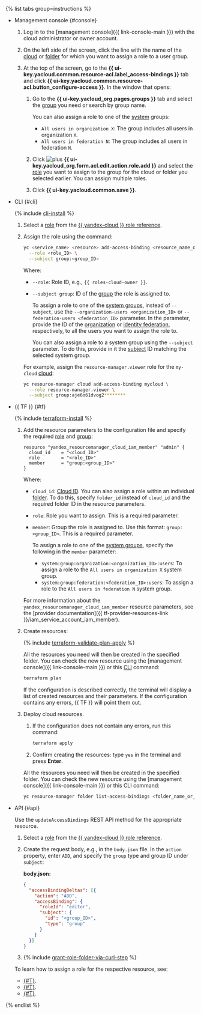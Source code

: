 {% list tabs group=instructions %}

- Management console {#console}

  1. Log in to the [management console]({{ link-console-main }}) with the cloud administrator or owner account.

  1. On the left side of the screen, click the line with the name of the [cloud](../../resource-manager/concepts/resources-hierarchy.md#cloud) or [folder](../../resource-manager/concepts/resources-hierarchy.md#folder) for which you want to assign a role to a user group.

  1. At the top of the screen, go to the **{{ ui-key.yacloud.common.resource-acl.label_access-bindings }}** tab and click **{{ ui-key.yacloud.common.resource-acl.button_configure-access }}**. In the window that opens:

      1. Go to the **{{ ui-key.yacloud_org.pages.groups }}** tab and select the [group](../../organization/concepts/groups.md) you need or search by group name.

          You can also assign a role to one of the [system](../../iam/concepts/access-control/system-group.md) groups:

          * `All users in organization X`: The group includes all users in organization `X`.
          * `All users in federation N`: The group includes all users in federation `N`.

      1. Click ![plus](../../_assets/console-icons/plus.svg) **{{ ui-key.yacloud_org.form.acl.edit.action.role.add }}** and select the [role](../../iam/concepts/access-control/roles.md) you want to assign to the group for the cloud or folder you selected earlier. You can assign multiple roles.

      1. Click **{{ ui-key.yacloud.common.save }}**.

- CLI {#cli}

  {% include [cli-install](../cli-install.md) %}

  1. Select a [role](../../iam/concepts/access-control/roles.md) from the [{{ yandex-cloud }} role reference](../../iam/roles-reference.md).
  1. Assign the role using the command:

     ```bash
     yc <service_name> <resource> add-access-binding <resource_name_or_ID> \
       --role <role_ID> \
       --subject group:<group_ID>
     ```

     Where:
     
     * `--role`: Role ID, e.g., `{{ roles-cloud-owner }}`.
     * `--subject group`: ID of the [group](../../organization/concepts/groups.md) the role is assigned to.

         To assign a role to one of the [system groups](../../iam/concepts/access-control/system-group.md), instead of `--subject`, use the `--organization-users <organization_ID>` or `--federation-users <federation_ID>` parameter. In the parameter, provide the ID of the [organization](../../organization/quickstart.md) or [identity federation](../../organization/concepts/add-federation.md), respectively, to all the users you want to assign the role to.

         You can also assign a role to a system group using the `--subject` parameter. To do this, provide in it the [subject](../../iam/concepts/access-control/index.md#subject) ID matching the selected system group.

     For example, assign the `resource-manager.viewer` role for the `my-cloud` [cloud](../../resource-manager/concepts/resources-hierarchy.md#folder):

     ```bash
     yc resource-manager cloud add-access-binding mycloud \
       --role resource-manager.viewer \
       --subject group:aje6o61dvog2********
     ```

- {{ TF }} {#tf}

  {% include [terraform-install](../../_includes/terraform-install.md) %}

  1. Add the resource parameters to the configuration file and specify the required [role](../../iam/concepts/access-control/roles.md) and [group](../../organization/concepts/groups.md):

     ```hcl
     resource "yandex_resourcemanager_cloud_iam_member" "admin" {
       cloud_id    = "<cloud_ID>"
       role        = "<role_ID>"
       member      = "group:<group_ID>"
     }
     ```

     Where:

     * `cloud_id`: [Cloud ID](../../resource-manager/operations/cloud/get-id.md). You can also assign a role within an individual [folder](../../resource-manager/concepts/resources-hierarchy.md#folder). To do this, specify `folder_id` instead of `cloud_id` and the required folder ID in the resource parameters.
     * `role`: Role you want to assign. This is a required parameter.
     * `member`: Group the role is assigned to. Use this format: `group:<group_ID>`. This is a required parameter.

         To assign a role to one of the [system groups](../../iam/concepts/access-control/system-group.md), specify the following in the `member` parameter:

         * `system:group:organization:<organization_ID>:users`: To assign a role to the `All users in organization X` system group.
         * `system:group:federation:<federation_ID>:users`: To assign a role to the `All users in federation N` system group.

     For more information about the `yandex_resourcemanager_cloud_iam_member` resource parameters, see the [provider documentation]({{ tf-provider-resources-link }}/iam_service_account_iam_member).
  1. Create resources:

     {% include [terraform-validate-plan-apply](../../_tutorials/_tutorials_includes/terraform-validate-plan-apply.md) %}

     All the resources you need will then be created in the specified folder. You can check the new resource using the [management console]({{ link-console-main }}) or this [CLI](../../cli/) command:

     ```bash
     terraform plan
     ```

     If the configuration is described correctly, the terminal will display a list of created resources and their parameters. If the configuration contains any errors, {{ TF }} will point them out.
  1. Deploy cloud resources.
     1. If the configuration does not contain any errors, run this command:

        ```bash
        terraform apply
        ```

     1. Confirm creating the resources: type `yes` in the terminal and press **Enter**.

     All the resources you need will then be created in the specified folder. You can check the new resource using the [management console]({{ link-console-main }}) or this CLI command:

     ```bash
     yc resource-manager folder list-access-bindings <folder_name_or_ID>
     ```

- API {#api}

  Use the `updateAccessBindings` REST API method for the appropriate resource.
  1. Select a [role](../../iam/concepts/access-control/roles.md) from the [{{ yandex-cloud }} role reference](../../iam/roles-reference.md).
  1. Create the request body, e.g., in the `body.json` file. In the `action` property, enter `ADD`, and specify the `group` type and group ID under `subject`:

     **body.json:**

     ```json
     {
       "accessBindingDeltas": [{
         "action": "ADD",
         "accessBinding": {
           "roleId": "editor",
           "subject": {
             "id": "<group_ID>",
             "type": "group"
           }
         }
       }]
     }
     ```

  1. {% include [grant-role-folder-via-curl-step](../iam/grant-role-folder-via-curl-step.md) %}

  To learn how to assign a role for the respective resource, see:
  * [{#T}](../../iam/operations/sa/set-access-bindings.md).
  * [{#T}](../../resource-manager/operations/cloud/set-access-bindings.md).
  * [{#T}](../../resource-manager/operations/folder/set-access-bindings.md).

{% endlist %}